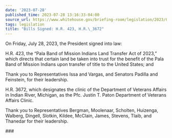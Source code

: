 ```yaml
---
date: '2023-07-28'
published_time: 2023-07-28 13:16:33-04:00
source_url: https://www.whitehouse.gov/briefing-room/legislation/2023/07/28/bills-signed-h-r-423-h-r-3672/
tags: legislation
title: "Bills Signed: H.R. 423, H.R.\_3672"
---
```

 
On Friday, July 28, 2023, the President signed into law:  
  
  
H.R. 423, the “Pala Band of Mission Indians Land Transfer Act of 2023,”
which directs that certain land be taken into trust for the benefit of
the Pala Band of Mission Indians upon transfer of title to the United
States; and  
  
Thank you to Representatives Issa and Vargas, and Senators Padilla and
Feinstein, for their leadership.  
  
H.R. 3672, which designates the clinic of the Department of Veterans
Affairs in Indian River, Michigan, as the Pfc. Justin T. Paton
Department of Veterans Affairs Clinic.  
  
Thank you to Representatives Bergman, Moolenaar, Scholten, Huizenga,
Walberg, Dingell, Slotkin, Kildee, McClain, James, Stevens, Tlaib, and
Thanedar for their leadership.

\###
